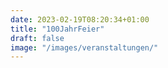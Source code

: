```yaml
---
date: 2023-02-19T08:20:34+01:00
title: "100JahrFeier"
draft: false
image: "/images/veranstaltungen/"
---
```




